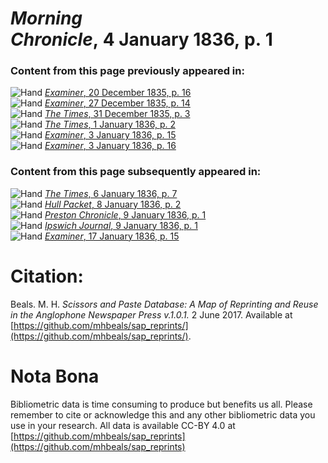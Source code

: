 # *Morning Chronicle*, 4 January 1836, p. 1  
  
### Content from this page previously appeared in:  
![Hand](http://scissorsandpaste.net/wp-content/uploads/2017/06/smallhandpointer.png) [*Examiner*, 20 December 1835, p. 16](https://mhbeals.github.io/sap_html/Examiner/Examiner-20-December-1835-p-16)  
![Hand](http://scissorsandpaste.net/wp-content/uploads/2017/06/smallhandpointer.png) [*Examiner*, 27 December 1835, p. 14](https://mhbeals.github.io/sap_html/Examiner/Examiner-27-December-1835-p-14)  
![Hand](http://scissorsandpaste.net/wp-content/uploads/2017/06/smallhandpointer.png) [*The Times*, 31 December 1835, p. 3](https://mhbeals.github.io/sap_html/The-Times/The-Times-31-December-1835-p-3)  
![Hand](http://scissorsandpaste.net/wp-content/uploads/2017/06/smallhandpointer.png) [*The Times*, 1 January 1836, p. 2](https://mhbeals.github.io/sap_html/The-Times/The-Times-1-January-1836-p-2)  
![Hand](http://scissorsandpaste.net/wp-content/uploads/2017/06/smallhandpointer.png) [*Examiner*, 3 January 1836, p. 15](https://mhbeals.github.io/sap_html/Examiner/Examiner-3-January-1836-p-15)  
![Hand](http://scissorsandpaste.net/wp-content/uploads/2017/06/smallhandpointer.png) [*Examiner*, 3 January 1836, p. 16](https://mhbeals.github.io/sap_html/Examiner/Examiner-3-January-1836-p-16)  
  
### Content from this page subsequently appeared in:  
![Hand](http://scissorsandpaste.net/wp-content/uploads/2017/06/smallhandpointer.png) [*The Times*, 6 January 1836, p. 7](https://mhbeals.github.io/sap_html/The-Times/The-Times-6-January-1836-p-7)  
![Hand](http://scissorsandpaste.net/wp-content/uploads/2017/06/smallhandpointer.png) [*Hull Packet*, 8 January 1836, p. 2](https://mhbeals.github.io/sap_html/Hull-Packet/Hull-Packet-8-January-1836-p-2)  
![Hand](http://scissorsandpaste.net/wp-content/uploads/2017/06/smallhandpointer.png) [*Preston Chronicle*, 9 January 1836, p. 1](https://mhbeals.github.io/sap_html/Preston-Chronicle/Preston-Chronicle-9-January-1836-p-1)  
![Hand](http://scissorsandpaste.net/wp-content/uploads/2017/06/smallhandpointer.png) [*Ipswich Journal*, 9 January 1836, p. 1](https://mhbeals.github.io/sap_html/Ipswich-Journal/Ipswich-Journal-9-January-1836-p-1)  
![Hand](http://scissorsandpaste.net/wp-content/uploads/2017/06/smallhandpointer.png) [*Examiner*, 17 January 1836, p. 15](https://mhbeals.github.io/sap_html/Examiner/Examiner-17-January-1836-p-15)  


# Citation: 

Beals. M. H. *Scissors and Paste Database: A Map of Reprinting and Reuse in the Anglophone Newspaper Press v.1.0.1.* 2 June 2017. Available at [https://github.com/mhbeals/sap_reprints/](https://github.com/mhbeals/sap_reprints/). 

# Nota Bona

Bibliometric data is time consuming to produce but benefits us all. Please remember to cite or acknowledge this and any other bibliometric data you use in your research. All data is available CC-BY 4.0 at [https://github.com/mhbeals/sap_reprints](https://github.com/mhbeals/sap_reprints)